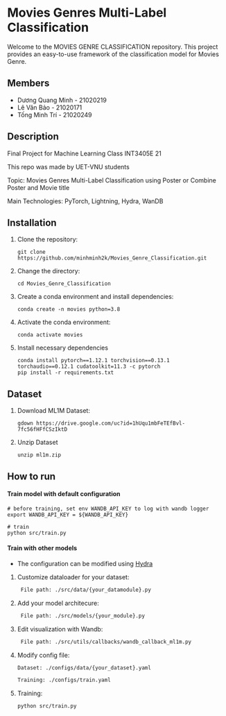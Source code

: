 
# Movies Genres Multi-Label Classification
Welcome to the MOVIES GENRE CLASSIFICATION repository. This project provides an easy-to-use framework of the classification model for Movies Genre.

## Members
- Dương Quang Minh - 21020219
- Lê Văn Bảo - 21020171
- Tống Minh Trí - 21020249

## Description
Final Project for Machine Learning Class INT3405E 21

This repo was made by UET-VNU students

Topic: Movies Genres Multi-Label Classification using Poster or Combine Poster and Movie title

Main Technologies: PyTorch, Lightning, Hydra, WanDB

## Installation
1. Clone the repository:
   ```
   git clone https://github.com/minhminh2k/Movies_Genre_Classification.git
   ```
2. Change the directory:
   ```
   cd Movies_Genre_Classification
   ```
3. Create a conda environment and install dependencies:
   ```
   conda create -n movies python=3.8
   ```
4. Activate the conda environment:
   ```
   conda activate movies
   ```
5. Install necessary dependencies
   ```
   conda install pytorch==1.12.1 torchvision==0.13.1 torchaudio==0.12.1 cudatoolkit=11.3 -c pytorch
   pip install -r requirements.txt
   ```
## Dataset
1. Download ML1M Dataset:
   ```
   gdown https://drive.google.com/uc?id=1hUqu1mbFeTEfBvl-7fc56fHFfCSzIktD 
   ```
2. Unzip Dataset
   ```
   unzip ml1m.zip
   ```
## How to run

#### Train model with default configuration

```
# before training, set env WANDB_API_KEY to log with wandb logger
export WANDB_API_KEY = ${WANDB_API_KEY}

# train
python src/train.py
```
#### Train with other models
- The configuration can be modified using [Hydra](https://hydra.cc/)
1. Customize dataloader for your dataset:
   ```bash
    File path: ./src/data/{your_datamodule}.py
   ```
2. Add your model architecure:
   ```bash
    File path: ./src/models/{your_module}.py
   ```
3. Edit visualization with Wandb:
   ```bash
    File path: ./src/utils/callbacks/wandb_callback_ml1m.py
   ```
4. Modify config file:  
   ```bash
   Dataset: ./configs/data/{your_dataset}.yaml
   ``` 
   ```bash
   Training: ./configs/train.yaml
   ```
5. Training:  
    ```bash
   python src/train.py 
    ```
        



